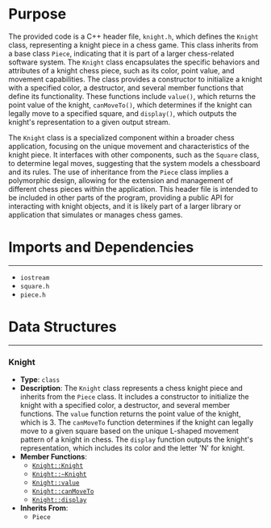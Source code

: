 # Purpose
The provided code is a C++ header file, `knight.h`, which defines the `Knight` class, representing a knight piece in a chess game. This class inherits from a base class `Piece`, indicating that it is part of a larger chess-related software system. The `Knight` class encapsulates the specific behaviors and attributes of a knight chess piece, such as its color, point value, and movement capabilities. The class provides a constructor to initialize a knight with a specified color, a destructor, and several member functions that define its functionality. These functions include `value()`, which returns the point value of the knight, `canMoveTo()`, which determines if the knight can legally move to a specified square, and `display()`, which outputs the knight's representation to a given output stream.

The `Knight` class is a specialized component within a broader chess application, focusing on the unique movement and characteristics of the knight piece. It interfaces with other components, such as the `Square` class, to determine legal moves, suggesting that the system models a chessboard and its rules. The use of inheritance from the `Piece` class implies a polymorphic design, allowing for the extension and management of different chess pieces within the application. This header file is intended to be included in other parts of the program, providing a public API for interacting with knight objects, and it is likely part of a larger library or application that simulates or manages chess games.
# Imports and Dependencies

---
- `iostream`
- `square.h`
- `piece.h`


# Data Structures

---
### Knight<!-- {{#data_structure:Knight}} -->
- **Type**: `class`
- **Description**: The `Knight` class represents a chess knight piece and inherits from the `Piece` class. It includes a constructor to initialize the knight with a specified color, a destructor, and several member functions. The `value` function returns the point value of the knight, which is 3. The `canMoveTo` function determines if the knight can legally move to a given square based on the unique L-shaped movement pattern of a knight in chess. The `display` function outputs the knight's representation, which includes its color and the letter 'N' for knight.
- **Member Functions**:
    - [`Knight::Knight`](knight.cpp.driver.md#KnightKnight)
    - [`Knight::~Knight`](knight.cpp.driver.md#KnightKnight)
    - [`Knight::value`](knight.cpp.driver.md#Knightvalue)
    - [`Knight::canMoveTo`](knight.cpp.driver.md#KnightcanMoveTo)
    - [`Knight::display`](knight.cpp.driver.md#Knightdisplay)
- **Inherits From**:
    - `Piece`


